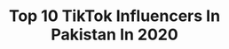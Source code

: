 ---
title: Top 10 TikTok Influencers In Pakistan In 2020
description: >-
  Find top TikTok influencers in Pakistan in 2020. Most popular hashtags: #foryou #duet #voocitup #fyp.
platform: TikTok
hits: 3766
text_top: Analyze the top-rated TikTok profiles on inBeat.
text_bottom: Our search engine holds 3766 TikTok influencers like this in Pakistan for you to contact.
profiles:
  - username: "rehankhan21738"
    fullname: >-
      Rehan Khan
    bio: >-
      
    location: "Pakistan"
    followers: 7972
    engagement: 8998
    commentsToLikes: 0.342083
    id: ckbq3n8p2q71w0j2310asw4rr
    verified: false
    hashtags: "#expresions, #love, #forryou, #new"
  - username: "mallikasad2"
    fullname: >-
      Malik ALLA DITTA
    bio: >-
      Malik Asad❤🌹❤👍
    location: "Pakistan"
    followers: 4103
    engagement: 7329
    commentsToLikes: 0.079269
    id: ckbvu9nzvt16a0j23v53lw0s6
    verified: false
    hashtags: "#duet, #voiceeffects"
  - username: "imran_ali36"
    fullname: >-
      Imran_Ali🇵🇰🇵🇰
    bio: >-
      80 تے 11 دے یار ہاں
    location: "Pakistan"
    followers: 7852
    engagement: 7297
    commentsToLikes: 0.256252
    id: ckcei02tvpzqf0j23v9mugr63
    verified: false
    hashtags: "#viralvideos, #burhantv, #100klikes, #bhrantv"
  - username: "sohailali377"
    fullname: >-
      @sohail ali 377
    bio: >-
      🌹 Khan 🌹 faisalabad 🌹 group🌹 Sohail Ali 🌹Ajay 🌹SS🌹RR🌹
    location: "Pakistan"
    followers: 2957
    engagement: 7252
    commentsToLikes: 0.437838
    id: ckdmu5ngdarws0j23fftgryr9
    verified: false
    hashtags: "#duet, #foryou, #bahut, #sohail"
  - username: "kami__441"
    fullname: >-
      Kamran
    bio: >-
      follow me on Instagram handsome_786 👉IAM not soldier but interesting in sold
    location: "Pakistan"
    followers: 4196
    engagement: 7054
    commentsToLikes: 0.377072
    id: ckb0kpiw2bhj10j233nc7ggqi
    verified: false
    hashtags: "#foryou, #foryoupage, #duet, #voocitup"
  - username: "maslam557"
    fullname: >-
      M aslam Ali
    bio: >-
      
    location: "Pakistan"
    followers: 11400
    engagement: 7049
    commentsToLikes: 0.083309
    id: ckdh7l4opubck0j23tcft0sa2
    verified: false
    hashtags: "#foryou, #duet, #fyp, #voocitup"
  - username: "allahrakha516"
    fullname: >-
      Allah Rakha
    bio: >-
      itx_Allah Rakha 😉
    location: "Pakistan"
    followers: 7245
    engagement: 6996
    commentsToLikes: 0.107728
    id: ckbethxbrchqf0j23wdq4def4
    verified: false
    hashtags: "#shapeshift"
  - username: "touqeer144"
    fullname: >-
      TauqeerHassnain
    bio: >-
      
    location: "Pakistan"
    followers: 21300
    engagement: 6727
    commentsToLikes: 0.154537
    id: ckae1ezlmokyd0i78neli3kie
    verified: false
    hashtags: "#touqeer144, #faryou, #iul, #vip"
  - username: "oshakawan184"
    fullname: >-
      Oshak 184
    bio: >-
      
    location: "Pakistan"
    followers: 7327
    engagement: 6561
    commentsToLikes: 0.072285
    id: ckcekmjdbu2aa0j23nyncxocp
    verified: false
    hashtags: "#oshak, #awan, #ali"
  - username: "munawarbuledi"
    fullname: >-
      Munawar Ali
    bio: >-
      🌹جیئے سندہ🌹 🌹منور بلیدی کلفٹن والا🌹
    location: "Pakistan"
    followers: 11700
    engagement: 6519
    commentsToLikes: 0.075610
    id: ckdso8hobo3qo0j23hpfpe9i1
    verified: false
    hashtags: "#voiceeffects, #shapeshift, #tiktok, #foryoupage"
---